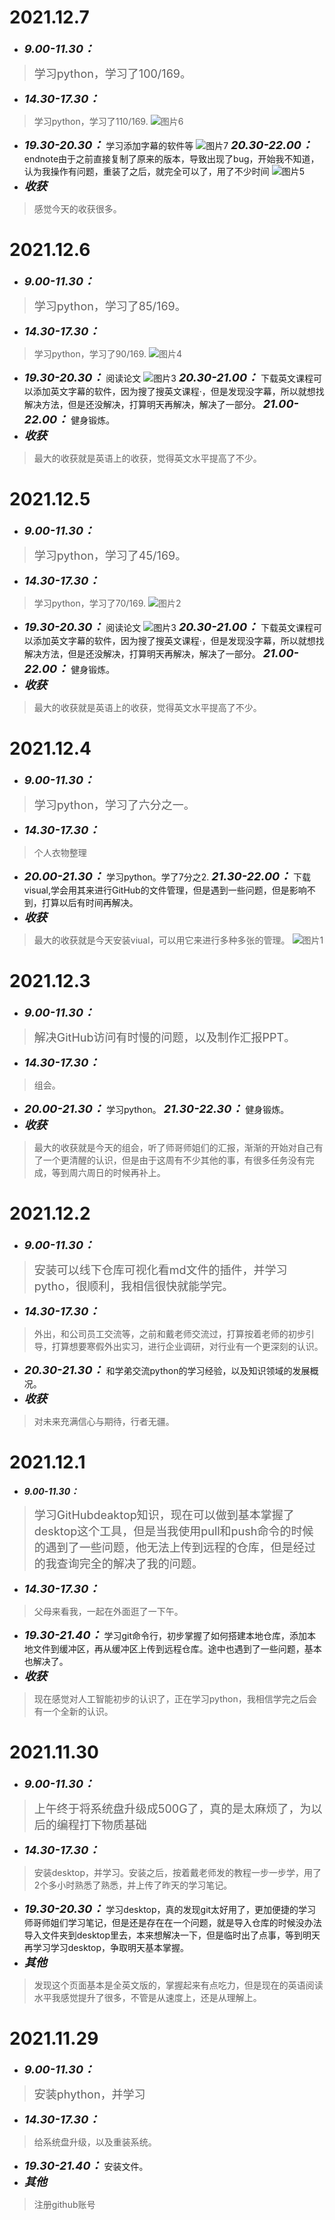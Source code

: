 #  2021.12.7
* <font size=4>__*9.00-11.30：*__</font>
> <font size=4>学习python，学习了100/169。</font>
* <font size=4>__*14.30-17.30：*__</font>
>学习python，学习了110/169.
![图片6](https://github.com/PLASMA-COLLABORATION/Daily-Report/tree/main/2022%E7%A1%95/img_byYang/6.png)
* <font size=4>__*19.30-20.30：*__</font>
学习添加字幕的软件等
![图片7](https://github.com/PLASMA-COLLABORATION/Daily-Report/blob/main/2022%E7%A1%95/img_byYang/7.png)
<font size=4>__*20.30-22.00：*__</font>
endnote由于之前直接复制了原来的版本，导致出现了bug，开始我不知道，认为我操作有问题，重装了之后，就完全可以了，用了不少时间
![图片5](https://github.com/PLASMA-COLLABORATION/Daily-Report/blob/main/2022%E7%A1%95/img_byYang/5.png)
* <font size=4>__*收获*__</font>
>感觉今天的收获很多。
#  2021.12.6
* <font size=4>__*9.00-11.30：*__</font>
> <font size=4>学习python，学习了85/169。</font>
* <font size=4>__*14.30-17.30：*__</font>
>学习python，学习了90/169.
![图片4](https://github.com/PLASMA-COLLABORATION/Daily-Report/tree/main/2022%E7%A1%95/img_byYang/4.png)
* <font size=4>__*19.30-20.30：*__</font>
阅读论文
![图片3](https://github.com/PLASMA-COLLABORATION/Daily-Report/blob/main/2022%E7%A1%95/img_byYang/3.png)
<font size=4>__*20.30-21.00：*__</font>
下载英文课程可以添加英文字幕的软件，因为搜了搜英文课程·，但是发现没字幕，所以就想找解决方法，但是还没解决，打算明天再解决，解决了一部分。
<font size=4>__*21.00-22.00：*__</font>
健身锻炼。
* <font size=4>__*收获*__</font>
>最大的收获就是英语上的收获，觉得英文水平提高了不少。
#  2021.12.5
* <font size=4>__*9.00-11.30：*__</font>
> <font size=4>学习python，学习了45/169。</font>
* <font size=4>__*14.30-17.30：*__</font>
>学习python，学习了70/169.
![图片2](https://github.com/PLASMA-COLLABORATION/Daily-Report/blob/main/2022%E7%A1%95/img_byYang/2.png)
* <font size=4>__*19.30-20.30：*__</font>
阅读论文
![图片3](https://github.com/PLASMA-COLLABORATION/Daily-Report/blob/main/2022%E7%A1%95/img_byYang/3.png)
<font size=4>__*20.30-21.00：*__</font>
下载英文课程可以添加英文字幕的软件，因为搜了搜英文课程·，但是发现没字幕，所以就想找解决方法，但是还没解决，打算明天再解决，解决了一部分。
<font size=4>__*21.00-22.00：*__</font>
健身锻炼。
* <font size=4>__*收获*__</font>
>最大的收获就是英语上的收获，觉得英文水平提高了不少。
#  2021.12.4
* <font size=4>__*9.00-11.30：*__</font>
> <font size=4>学习python，学习了六分之一。</font>
* <font size=4>__*14.30-17.30：*__</font>
>个人衣物整理
* <font size=4>__*20.00-21.30：*__</font>
学习python。学了7分之2.
<font size=4>__*21.30-22.00：*__</font>
下载visual,学会用其来进行GitHub的文件管理，但是遇到一些问题，但是影响不到，打算以后有时间再解决。
* <font size=4>__*收获*__</font>
>最大的收获就是今天安装viual，可以用它来进行多种多张的管理。
![图片1](https://github.com/PLASMA-COLLABORATION/Daily-Report/blob/main/2022%E7%A1%95/img_byYang/1.png)
#  2021.12.3
* <font size=4>__*9.00-11.30：*__</font>
> <font size=4>解决GitHub访问有时慢的问题，以及制作汇报PPT。</font>
* <font size=4>__*14.30-17.30：*__</font>
>组会。
* <font size=4>__*20.00-21.30：*__</font>
学习python。
<font size=4>__*21.30-22.30：*__</font>
健身锻炼。
* <font size=4>__*收获*__</font>
>最大的收获就是今天的组会，听了师哥师姐们的汇报，渐渐的开始对自己有了一个更清醒的认识，但是由于这周有不少其他的事，有很多任务没有完成，等到周六周日的时候再补上。
#  2021.12.2
* <font size=4>__*9.00-11.30：*__</font>
> <font size=4>安装可以线下仓库可视化看md文件的插件，并学习pytho，很顺利，我相信很快就能学完。</font>
* <font size=4>__*14.30-17.30：*__</font>
>外出，和公司员工交流等，之前和戴老师交流过，打算按着老师的初步引导，打算想要寒假外出实习，进行企业调研，对行业有一个更深刻的认识。
* <font size=4>__*20.30-21.30：*__</font>
和学弟交流python的学习经验，以及知识领域的发展概况。
* <font size=4>__*收获*__</font>
>对未来充满信心与期待，行者无疆。
#  2021.12.1
* <font ize=4>__*9.00-11.30：*__</font>
> <font size=4>学习GitHubdeaktop知识，现在可以做到基本掌握了desktop这个工具，但是当我使用pull和push命令的时候的遇到了一些问题，他无法上传到远程的仓库，但是经过的我查询完全的解决了我的问题。</font>
* <font size=4>__*14.30-17.30：*__</font>
>父母来看我，一起在外面逛了一下午。
* <font size=4>__*19.30-21.40：*__</font>
学习git命令行，初步掌握了如何搭建本地仓库，添加本地文件到缓冲区，再从缓冲区上传到远程仓库。途中也遇到了一些问题，基本也解决了。
* <font size=4>__*收获*__</font>
>现在感觉对人工智能初步的认识了，正在学习python，我相信学完之后会有一个全新的认识。
#  2021.11.30
* <font size=4>__*9.00-11.30：*__</font>
> <font size=4>上午终于将系统盘升级成500G了，真的是太麻烦了，为以后的编程打下物质基础</font>
* <font size=4>__*14.30-17.30：*__</font>
>安装desktop，并学习。安装之后，按着戴老师发的教程一步一步学，用了2个多小时熟悉了熟悉，并上传了昨天的学习笔记。
* <font size=4>__*19.30-20.30：*__</font>
学习desktop，真的发现git太好用了，更加便捷的学习师哥师姐们学习笔记，但是还是存在在一个问题，就是导入仓库的时候没办法导入文件夹到desktop里去，本来想解决一下，但是临时出了点事，等到明天再学习学习desktop，争取明天基本掌握。
* <font size=4>__*其他*__</font>
>发现这个页面基本是全英文版的，掌握起来有点吃力，但是现在的英语阅读水平我感觉提升了很多，不管是从速度上，还是从理解上。
#  2021.11.29
* <font size=4>__*9.00-11.30：*__</font>
> <font size=4>安装phython，并学习</font>
* <font size=4>__*14.30-17.30：*__</font>
>给系统盘升级，以及重装系统。
* <font size=4>__*19.30-21.40：*__</font>
安装文件。
* <font size=4>__*其他*__</font>
>注册github账号


